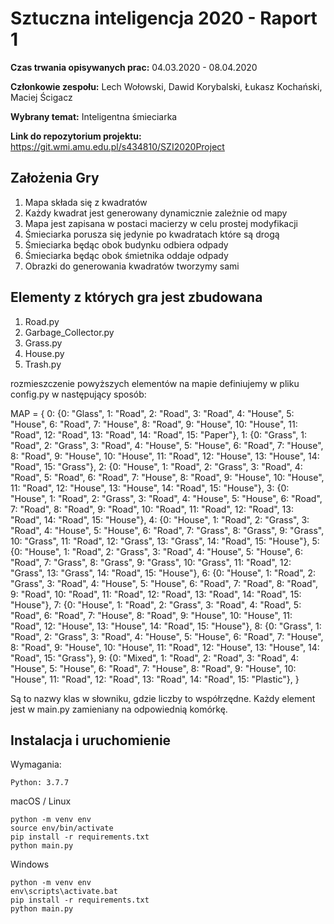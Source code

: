 # Sztuczna inteligencja 2020 - Raport 1

**Czas trwania opisywanych prac:** 04.03.2020 - 08.04.2020

**Członkowie zespołu:** Lech Wołowski, Dawid Korybalski, Łukasz Kochański, Maciej Ścigacz

**Wybrany temat:** Inteligentna śmieciarka

**Link do repozytorium projektu:** https://git.wmi.amu.edu.pl/s434810/SZI2020Project

## Założenia Gry

1. Mapa składa się z kwadratów
2. Każdy kwadrat jest generowany dynamicznie zależnie od mapy
3. Mapa jest zapisana w postaci macierzy w celu prostej modyfikacji
4. Śmieciarka porusza się jedynie po kwadratach które są drogą
5. Śmieciarka będąc obok budynku odbiera odpady
6. Śmieciarka będąc obok śmietnika oddaje odpady
7. Obrazki do generowania kwadratów tworzymy sami

## Elementy z których gra jest zbudowana

1. Road.py
2. Garbage_Collector.py
3. Grass.py
4. House.py
5. Trash.py

rozmieszczenie powyższych elementów na mapie definiujemy w pliku config.py w następujący sposób:

MAP = {
0: {0: "Glass", 1: "Road", 2: "Road", 3: "Road", 4: "House", 5: "House", 6: "Road", 7: "House", 8: "Road", 9: "House", 10: "House", 11: "Road", 12: "Road", 13: "Road", 14: "Road", 15: "Paper"},
1: {0: "Grass", 1: "Road", 2: "Grass", 3: "Road", 4: "House", 5: "House", 6: "Road", 7: "House", 8: "Road", 9: "House", 10: "House", 11: "Road", 12: "House", 13: "House", 14: "Road", 15: "Grass"},
2: {0: "House", 1: "Road", 2: "Grass", 3: "Road", 4: "Road", 5: "Road", 6: "Road", 7: "House", 8: "Road", 9: "House", 10: "House", 11: "Road", 12: "House", 13: "House", 14: "Road", 15: "House"},
3: {0: "House", 1: "Road", 2: "Grass", 3: "Road", 4: "House", 5: "House", 6: "Road", 7: "Road", 8: "Road", 9: "Road", 10: "Road", 11: "Road", 12: "Road", 13: "Road", 14: "Road", 15: "House"},
4: {0: "House", 1: "Road", 2: "Grass", 3: "Road", 4: "House", 5: "House", 6: "Road", 7: "Grass", 8: "Grass", 9: "Grass", 10: "Grass", 11: "Road", 12: "Grass", 13: "Grass", 14: "Road", 15: "House"},
5: {0: "House", 1: "Road", 2: "Grass", 3: "Road", 4: "House", 5: "House", 6: "Road", 7: "Grass", 8: "Grass", 9: "Grass", 10: "Grass", 11: "Road", 12: "Grass", 13: "Grass", 14: "Road", 15: "House"},
6: {0: "House", 1: "Road", 2: "Grass", 3: "Road", 4: "House", 5: "House", 6: "Road", 7: "Road", 8: "Road", 9: "Road", 10: "Road", 11: "Road", 12: "Road", 13: "Road", 14: "Road", 15: "House"},
7: {0: "House", 1: "Road", 2: "Grass", 3: "Road", 4: "Road", 5: "Road", 6: "Road", 7: "House", 8: "Road", 9: "House", 10: "House", 11: "Road", 12: "House", 13: "House", 14: "Road", 15: "House"},
8: {0: "Grass", 1: "Road", 2: "Grass", 3: "Road", 4: "House", 5: "House", 6: "Road", 7: "House", 8: "Road", 9: "House", 10: "House", 11: "Road", 12: "House", 13: "House", 14: "Road", 15: "Grass"},
9: {0: "Mixed", 1: "Road", 2: "Road", 3: "Road", 4: "House", 5: "House", 6: "Road", 7: "House", 8: "Road", 9: "House", 10: "House", 11: "Road", 12: "Road", 13: "Road", 14: "Road", 15: "Plastic"},
}

Są to nazwy klas w słowniku, gdzie liczby to współrzędne. Każdy element jest w main.py zamieniany na odpowiednią komórkę.

## Instalacja i uruchomienie

Wymagania:

```
Python: 3.7.7
```

macOS / Linux

```
python -m venv env
source env/bin/activate
pip install -r requirements.txt
python main.py
```

Windows

```
python -m venv env
env\scripts\activate.bat
pip install -r requirements.txt
python main.py
```
